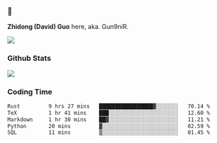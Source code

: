### 👋 

**Zhidong (David) Guo** here, aka. Gun9niR.

![](https://komarev.com/ghpvc/?username=Gun9niR&label=Total+Views)

### Github Stats

<img src="https://github-readme-stats.vercel.app/api?username=Gun9niR&count_private=true&show_icons=true&theme=vue-dark&hide_title=true">

### Coding Time

<!--START_SECTION:waka-->

```txt
Rust         9 hrs 27 mins   █████████████████▓░░░░░░░   70.14 %
TeX          1 hr 41 mins    ███░░░░░░░░░░░░░░░░░░░░░░   12.60 %
Markdown     1 hr 30 mins    ██▓░░░░░░░░░░░░░░░░░░░░░░   11.21 %
Python       20 mins         ▓░░░░░░░░░░░░░░░░░░░░░░░░   02.59 %
SQL          11 mins         ▒░░░░░░░░░░░░░░░░░░░░░░░░   01.45 %
```

<!--END_SECTION:waka-->
